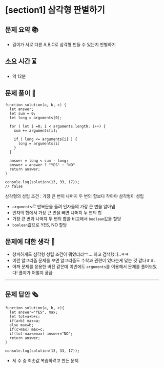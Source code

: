 # [section1] 삼각형 판별하기
## 문제 요약 📚
- 길이가 서로 다른 A,B,C로 삼각형 만들 수 있는지 판별하기

## 소요 시간 ⌛️
- 약 12분

## 문제 풀이 📝
```
function solution(a, b, c) {
  let answer;
  let sum = 0;
  let long = arguments[0];

  for ( let i =0; i < arguments.length; i++) {
    sum += arguments[i];

    if ( long <= arguments[i] ) {
      long = arguments[i]
    }
  }

  answer = long < sum - long;
  answer = answer ? "YES" : "NO"
  return answer;
}

console.log(solution(13, 33, 17));
// false
```
삼각형의 성립 조건 : 가장 큰 변이 나머지 두 변의 합보다 작아야 삼각형이 성립
- `arguments`로 반복문을 돌려 인자들의 가장 큰 변을 알아냄
- 인자의 합에서 가장 큰 변을 빼면 나머지 두 변의 합
- 가장 큰 변과 나머지 두 변의 합을 비교해서 `boolean`값을 할당
- `boolean`값으로 YES, NO 할당

## 문제에 대한 생각 🧐
- 창피하게도 삼각형 성립 조건이 뭐였더라^^.....하고 검색했다..ㅋㅋ
- 이런 알고리즘 문제를 보면 알고리즘도 수학과 관련이 있다는게 맞는 것 같다ㅎㅎ..
- 아까 문제를 응용한 버전 같은데 이번에도 `arguments`를 이용해서 문제를 풀어보았다! 풀이가 어떨지 궁금

- - -
## 문제 답안 🗞
```
function solution(a, b, c){
  let answer="YES", max;
  let tot=a+b+c;
  if(a>b) max=a;
  else max=b;
  if(c>max) max=c;
  if(tot-max<=max) answer="NO";
  return answer;
}

console.log(solution(13, 33, 17));
```
- 세 수 중 최솟값 복습하려고 만든 문제